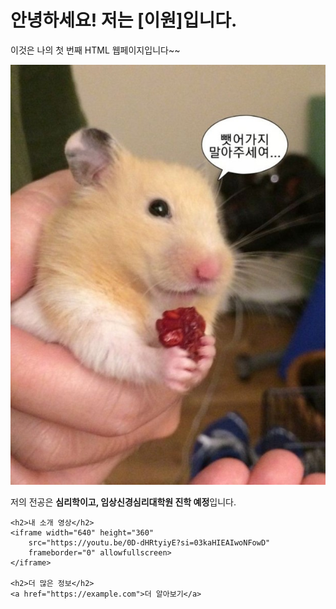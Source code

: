 <html>
<head>
    <title>웹페이지 첫 게시물!</title>
</head>
<body>
    <h1>안녕하세요! 저는 [이원]입니다.</h1>
    <p>이것은 나의 첫 번째 HTML 웹페이지입니다~~ </p>
    <img src="/assets/images/다운로드.jpg" alt="햄햄">
    <p>저의 전공은 <strong>심리학이고, 임상신경심리대학원 진학 예정</strong>입니다.</p>
    
    <h2>내 소개 영상</h2>
    <iframe width="640" height="360" 
        src="https://youtu.be/0D-dHRtyiyE?si=03kaHIEAIwoNFowD" 
        frameborder="0" allowfullscreen>
    </iframe>

    <h2>더 많은 정보</h2>
    <a href="https://example.com">더 알아보기</a>
</body>
</html>
